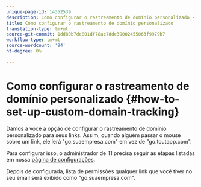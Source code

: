```yaml
---
unique-page-id: 14352539
description: Como configurar o rastreamento de domínio personalizado - Documentos do Marketing - Documentação do produto
title: Como configurar o rastreamento de domínio personalizado
translation-type: tm+mt
source-git-commit: 1dd80b7de801df78ac7dde39002455063f9979b7
workflow-type: tm+mt
source-wordcount: '94'
ht-degree: 0%

---
```



# Como configurar o rastreamento de domínio personalizado {#how-to-set-up-custom-domain-tracking}

Damos a você a opção de configurar o rastreamento de domínio personalizado para seus links. Assim, quando alguém passar o mouse sobre um link, ele lerá &quot;go.suaempresa.com&quot; em vez de &quot;go.toutapp.com&quot;.

Para configurar isso, o administrador de TI precisa seguir as etapas listadas em nossa [página de configurações](https://toutapp.com/custom_tracking_domain).

Depois de configurada, lista de permissões qualquer link que você tiver no seu email será exibido como &quot;go.suaempresa.com&quot;.
